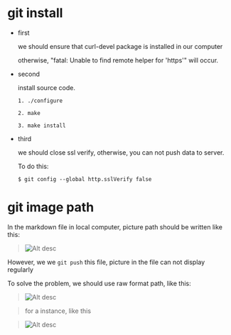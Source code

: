 # git install

  + first
    
    we should ensure that curl-devel package is installed in our computer

	otherwise, "fatal: Unable to find remote helper for 'https'" will occur.

  + second

  	install source code.

		1. ./configure

		2. make
	
		3. make install

  + third

    we should close ssl verify, otherwise, you can not push data to server.

	To do this:
    
	`$ git config --global http.sslVerify false`

# git image path
   
  In the markdown file in local computer,  picture path should be written like this:

  > ![Alt desc](/pic_dir_path/pic_name.jpg "desc")

  However, we we `git push` this file, picture in the file can not display regularly

  To solve the problem, we should use raw format path, like this:

  > ![Alt desc](https://github.com/username/reponame/raw/branch/pic_dir/pic_name.jpg "desc")

  > for a instance, like this
  
  > ![Alt desc](https://github.com/liangxiao3/redhat_note/raw/master/pic/pic_name.jpg "desc")





